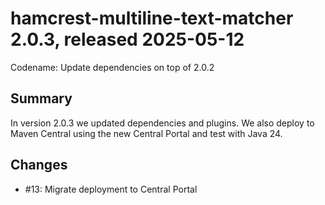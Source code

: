 # hamcrest-multiline-text-matcher 2.0.3, released 2025-05-12

Codename: Update dependencies on top of 2.0.2

## Summary 

In version 2.0.3 we updated dependencies and plugins. We also deploy to Maven Central using the new Central Portal and test with Java 24.

## Changes

* #13: Migrate deployment to Central Portal
